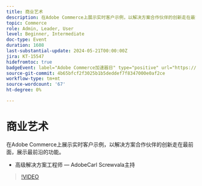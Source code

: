 ```yaml
---
title: 商业艺术
description: 在Adobe Commerce上展示实时客户示例，以解决方案合作伙伴的创新走在最前面，展示最前沿的功能。
topic: Commerce
role: Admin, Leader, User
level: Beginner, Intermediate
doc-type: Event
duration: 1608
last-substantial-update: 2024-05-21T00:00:00Z
jira: KT-15547
hidefromtoc: true
badgeEvent: label="Adobe Commerce加速器日" type="positive" url="https://experienceleague.adobe.com/en/docs/events/apac-commerce-recordings/2024/accelerator-day/overview.html"
source-git-commit: 4b65bfcf2f3025b1b5deddef7f8347000e0af2ce
workflow-type: tm+mt
source-wordcount: '67'
ht-degree: 0%

---
```



# 商业艺术

在Adobe Commerce上展示实时客户示例，以解决方案合作伙伴的创新走在最前面，展示最前沿的功能。

+ 高级解决方案工程师 — AdobeCarl Screwvala主持

>[!VIDEO](https://video.tv.adobe.com/v/3429274/?learn=on)
